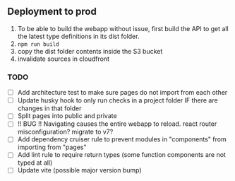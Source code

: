 ## Deployment to prod

1. To be able to build the webapp without issue, first build the API to get all the latest type definitions in its dist folder.
1. `npm run build`
1. copy the dist folder contents inside the S3 bucket
1. invalidate sources in cloudfront

<!-- testing CI/CD v3 -->

### TODO

- [ ] Add architecture test to make sure pages do not import from each other
- [ ] Update husky hook to only run checks in a project folder IF there are changes in that folder
- [ ] Split pages into public and private
- [ ] !! BUG !! Navigating causes the entire webapp to reload. react router misconfiguration? migrate to v7?
- [ ] Add dependency cruiser rule to prevent modules in "components" from importing from "pages"
- [ ] Add lint rule to require return types (some function components are not typed at all)
- [ ] Update vite (possible major version bump)
